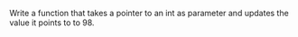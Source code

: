 Write a function that takes a pointer to an int as parameter and updates the value it points to to 98.